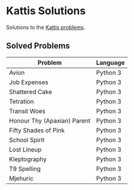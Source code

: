 # Kattis Solutions
Solutions to the [Kattis problems](https://open.kattis.com/).

## Solved Problems                

| Problem                                       | Language                          |
|-----------------------------------------------|-----------------------------------|
|Avion                        	                | Python 3                          |
|Job Expenses					                          | Python 3                          |
|Shattered Cake                                 | Python 3                          |
|Tetration                                      | Python 3                          |
|Transit Woes                                   | Python 3                          |
|Honour Thy (Apaxian) Parent                    | Python 3                          |
|Fifty Shades of Pink                           | Python 3                          |
|School Spirit                                  | Python 3                          |
|Lost Lineup                                    | Python 3                          |
|Kleptography                                   | Python 3                          |
|T9 Spelling                                    | Python 3                          |
|Mjehuric                  						          |	Python 3  			                  |
